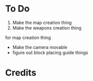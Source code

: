 # To Do
1. Make the map creation thing
2. Make the weapons creation thing

for map creation thing
- Make the camera movable
- figure out block placing guide things



# Credits

